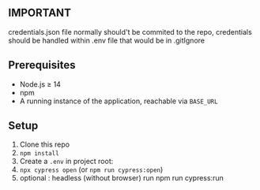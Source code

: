 ## IMPORTANT

credentials.json file normally should't be commited to the repo, credentials should be handled within .env file that would be in .gitIgnore

## Prerequisites

- Node.js ≥ 14
- npm
- A running instance of the application, reachable via `BASE_URL`

## Setup

1. Clone this repo
2. `npm install`
3. Create a `.env` in project root:
4. `npx cypress open` (or `npm run cypress:open`)
5. optional : headless (without browser) run npm run cypress:run

